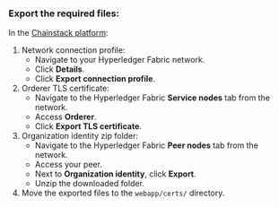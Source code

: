 ### Export the required files:

In the [Chainstack platform](https://console.chainstack.com/):

1. Network connection profile:
    - Navigate to your Hyperledger Fabric network.
    - Click **Details**.
    - Click **Export connection profile**.
1. Orderer TLS certificate:
    - Navigate to the Hyperledger Fabric **Service nodes** tab from the network.
    - Access **Orderer**.
    - Click **Export TLS certificate**.
1. Organization identity zip folder:
    - Navigate to the Hyperledger Fabric **Peer nodes** tab from the network.
    - Access your peer.
    - Next to **Organization identity**, click **Export**.
    - Unzip the downloaded folder.
1. Move the exported files to the `webapp/certs/` directory.
